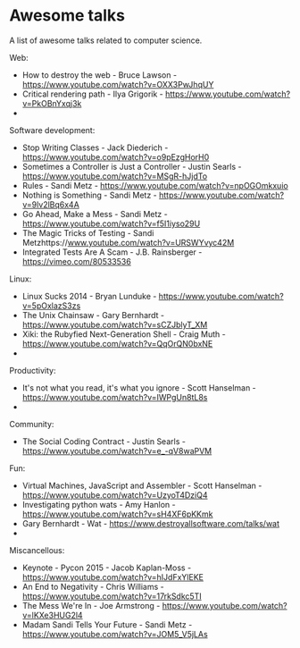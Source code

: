 # Awesome talks
A list of awesome talks related to computer science.

Web:
- How to destroy the web - Bruce Lawson - https://www.youtube.com/watch?v=OXX3PwJhqUY
- Critical rendering path - Ilya Grigorik - https://www.youtube.com/watch?v=PkOBnYxqj3k
- 

Software development:
- Stop Writing Classes - Jack Diederich - https://www.youtube.com/watch?v=o9pEzgHorH0
- Sometimes a Controller is Just a Controller - Justin Searls - https://www.youtube.com/watch?v=MSgR-hJjdTo
- Rules - Sandi Metz - https://www.youtube.com/watch?v=npOGOmkxuio
- Nothing is Something - Sandi Metz - https://www.youtube.com/watch?v=9lv2lBq6x4A
- Go Ahead, Make a Mess - Sandi Metz - https://www.youtube.com/watch?v=f5I1iyso29U
- The Magic Tricks of Testing - Sandi Metzhttps://www.youtube.com/watch?v=URSWYvyc42M
- Integrated Tests Are A Scam - J.B. Rainsberger - https://vimeo.com/80533536

Linux:
- Linux Sucks 2014 - Bryan Lunduke - https://www.youtube.com/watch?v=5pOxlazS3zs
- The Unix Chainsaw - Gary Bernhardt - https://www.youtube.com/watch?v=sCZJblyT_XM
- Xiki: the Rubyfied Next-Generation Shell - Craig Muth - https://www.youtube.com/watch?v=QqOrQN0bxNE
- 

Productivity:
- It's not what you read, it's what you ignore - Scott Hanselman - https://www.youtube.com/watch?v=IWPgUn8tL8s
- 

Community:
- The Social Coding Contract - Justin Searls - https://www.youtube.com/watch?v=e_-qV8waPVM

Fun:
- Virtual Machines, JavaScript and Assembler - Scott Hanselman - https://www.youtube.com/watch?v=UzyoT4DziQ4
- Investigating python wats - Amy Hanlon -https://www.youtube.com/watch?v=sH4XF6pKKmk
- Gary Bernhardt - Wat - https://www.destroyallsoftware.com/talks/wat
- 

Miscancellous:
- Keynote - Pycon 2015 - Jacob Kaplan-Moss - https://www.youtube.com/watch?v=hIJdFxYlEKE
- An End to Negativity - Chris Williams - https://www.youtube.com/watch?v=17rkSdkc5TI
- The Mess We're In - Joe Armstrong - https://www.youtube.com/watch?v=lKXe3HUG2l4
- Madam Sandi Tells Your Future - Sandi Metz - https://www.youtube.com/watch?v=JOM5_V5jLAs
